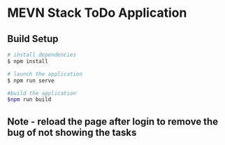 # MEVN Stack ToDo Application

## Build Setup

```bash
# install dependencies
$ npm install

# launch the application
$ npm run serve

#build the application
$npm run build
```
## Note - reload the page after login to remove the bug of not showing the tasks
